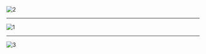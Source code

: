 ![2](https://user-images.githubusercontent.com/47665637/98822887-6e2fcd00-2442-11eb-865e-2b6d73ba26cb.PNG)

<hr>

![1](https://user-images.githubusercontent.com/47665637/98822951-856eba80-2442-11eb-8355-15faef66f17c.PNG)

<hr>

![3](https://user-images.githubusercontent.com/47665637/98822988-8ef82280-2442-11eb-9e28-974d06cb21e3.PNG)
